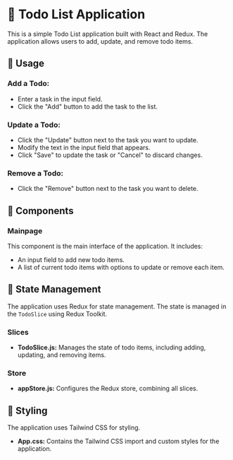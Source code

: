 # 📝 Todo List Application

This is a simple Todo List application built with React and Redux. The application allows users to add, update, and remove todo items.

## 🚀 Usage

### Add a Todo:
- Enter a task in the input field.
- Click the "Add" button to add the task to the list.

### Update a Todo:
- Click the "Update" button next to the task you want to update.
- Modify the text in the input field that appears.
- Click "Save" to update the task or "Cancel" to discard changes.

### Remove a Todo:
- Click the "Remove" button next to the task you want to delete.

## 🧩 Components

### Mainpage
This component is the main interface of the application. It includes:
- An input field to add new todo items.
- A list of current todo items with options to update or remove each item.

## 🔄 State Management

The application uses Redux for state management. The state is managed in the `TodoSlice` using Redux Toolkit.

### Slices
- **TodoSlice.js:** Manages the state of todo items, including adding, updating, and removing items.

### Store
- **appStore.js:** Configures the Redux store, combining all slices.

## 🎨 Styling

The application uses Tailwind CSS for styling.

- **App.css:** Contains the Tailwind CSS import and custom styles for the application.

